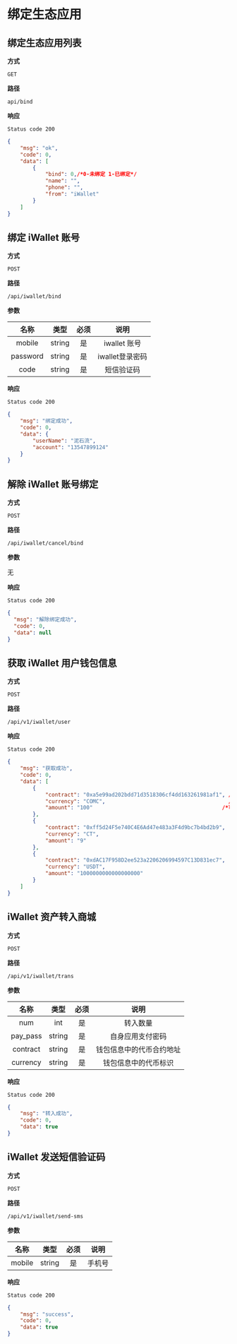 # 绑定生态应用

## 绑定生态应用列表

**方式**

`GET`

**路径**

`api/bind`

**响应**

`Status code 200`

```json
{
    "msg": "ok",
    "code": 0,
    "data": [
        {
            "bind": 0,/*0-未绑定 1-已绑定*/
            "name": "",
            "phone": "",
            "from": "iWallet"
        }
    ]
}

```

## 绑定 iWallet 账号

**方式**

`POST`

**路径**

`/api/iwallet/bind`

**参数**

|   名称   |  类型  | 必须 |     说明     |
| :------: | :----: | :--: | :----------: |
|  mobile  | string |  是  | iwallet 账号 |
| password | string |  是  | iwallet登录密码 |
| code | string |  是  | 短信验证码 |

**响应**

`Status code 200`

```json
{
    "msg": "绑定成功",
    "code": 0,
    "data": {
        "userName": "泥石流",
        "account": "13547899124"
    }
}
```

## 解除 iWallet 账号绑定

**方式**

`POST`

**路径**

`/api/iwallet/cancel/bind`

**参数**

无

**响应**

`Status code 200`

```json
{
  "msg": "解除绑定成功",
  "code": 0,
  "data": null
}
```

## 获取 iWallet 用户钱包信息

**方式**

`POST`

**路径**

`/api/v1/iwallet/user`

**响应**

`Status code 200`

```json
{
    "msg": "获取成功",
    "code": 0,
    "data": [
        {
            "contract": "0xa5e99ad202bdd71d3518306cf4dd163261981af1", /*合约地址*/
            "currency": "COMC",                                       /*代币简称*/
            "amount": "100"                                         /*可用数量*/
        },
        {
            "contract": "0xff5d24F5e740C4E6Ad47e483a3F4d9bc7b4bd2b9",
            "currency": "CT",
            "amount": "9"
        },
        {
            "contract": "0xdAC17F958D2ee523a2206206994597C13D831ec7",
            "currency": "USDT",
            "amount": "1000000000000000000"
        }
    ]
}
```

## iWallet 资产转入商城

**方式**

`POST`

**路径**

`/api/v1/iwallet/trans`

**参数**

| 名称 | 类型 | 必须 |   说明   |
| :--: | :--: | :--: | :------: |
| num  | int  |  是  | 转入数量 |
| pay_pass  | string  |  是  | 自身应用支付密码 |
| contract  | string  |  是  | 钱包信息中的代币合约地址 |
| currency  | string  |  是  | 钱包信息中的代币标识 |

**响应**

`Status code 200`

```json
{
    "msg": "转入成功",
    "code": 0,
    "data": true
}
```

## iWallet 发送短信验证码

**方式**

`POST`

**路径**

`/api/v1/iwallet/send-sms`

**参数**

| 名称 | 类型 | 必须 |   说明   |
| :--: | :--: | :--: | :------: |
| mobile  | string  |  是  | 手机号 |

**响应**

`Status code 200`

```json
{
    "msg": "success",
    "code": 0,
    "data": true
}
```